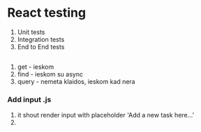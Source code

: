 # React testing

1. Unit tests
2. Integration tests
3. End to End tests

##

1. get - ieskom
2. find - ieskom su async
3. query - nemeta klaidos, ieskom kad nera

### Add input .js

1. it shout render input with placeholder 'Add a new task here...'
2.
